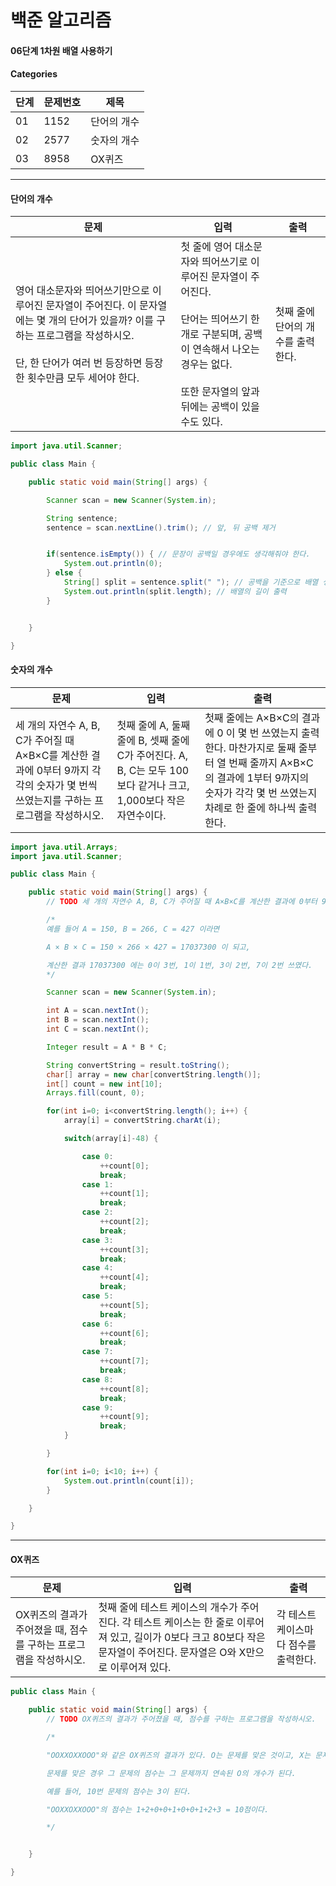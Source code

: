 # 백준 알고리즘

#### 06단계 1차원 배열 사용하기

#### Categories

|<center>단계</center>|<center>문제번호</center>|<center>제목</center>|
|---|---|---|
|01|1152|단어의 개수|
|02|2577|숫자의 개수|
|03|8958|OX퀴즈|

<hr>

#### 단어의 개수

|<center>문제</center>|<center>입력</center>|<center>출력</center>|
|---|---|---|
|영어 대소문자와 띄어쓰기만으로 이루어진 문자열이 주어진다. 이 문자열에는 몇 개의 단어가 있을까? 이를 구하는 프로그램을 작성하시오. <br><br> 단, 한 단어가 여러 번 등장하면 등장한 횟수만큼 모두 세어야 한다.|첫 줄에 영어 대소문자와 띄어쓰기로 이루어진 문자열이 주어진다. <br><br> 단어는 띄어쓰기 한 개로 구분되며, 공백이 연속해서 나오는 경우는 없다. <br><br> 또한 문자열의 앞과 뒤에는 공백이 있을 수도 있다.|첫째 줄에 단어의 개수를 출력한다.|

```java
import java.util.Scanner;

public class Main {

	public static void main(String[] args) {

		Scanner scan = new Scanner(System.in);

		String sentence;
		sentence = scan.nextLine().trim(); // 앞, 뒤 공백 제거


		if(sentence.isEmpty()) { // 문장이 공백일 경우에도 생각해줘야 한다.
			System.out.println(0);
		} else {
			String[] split = sentence.split(" "); // 공백을 기준으로 배열 생성
			System.out.println(split.length); // 배열의 길이 출력
		}


	}

}
```

#### 숫자의 개수

|<center>문제</center>|<center>입력</center>|<center>출력</center>|
|---|---|---|
|세 개의 자연수 A, B, C가 주어질 때 A×B×C를 계산한 결과에 0부터 9까지 각각의 숫자가 몇 번씩 쓰였는지를 구하는 프로그램을 작성하시오.|첫째 줄에 A, 둘째 줄에 B, 셋째 줄에 C가 주어진다. A, B, C는 모두 100보다 같거나 크고, 1,000보다 작은 자연수이다.|첫째 줄에는 A×B×C의 결과에 0 이 몇 번 쓰였는지 출력한다. 마찬가지로 둘째 줄부터 열 번째 줄까지 A×B×C의 결과에 1부터 9까지의 숫자가 각각 몇 번 쓰였는지 차례로 한 줄에 하나씩 출력한다.|

```java
import java.util.Arrays;
import java.util.Scanner;

public class Main {

	public static void main(String[] args) {
		// TODO 세 개의 자연수 A, B, C가 주어질 때 A×B×C를 계산한 결과에 0부터 9까지 각각의 숫자가 몇 번씩 쓰였는지를 구하는 프로그램을 작성하시오.

		/*
		예를 들어 A = 150, B = 266, C = 427 이라면

		A × B × C = 150 × 266 × 427 = 17037300 이 되고,

		계산한 결과 17037300 에는 0이 3번, 1이 1번, 3이 2번, 7이 2번 쓰였다.
		*/

		Scanner scan = new Scanner(System.in);

		int A = scan.nextInt();
		int B = scan.nextInt();
		int C = scan.nextInt();

		Integer result = A * B * C;

		String convertString = result.toString();
		char[] array = new char[convertString.length()];
		int[] count = new int[10];
		Arrays.fill(count, 0);

		for(int i=0; i<convertString.length(); i++) {
			array[i] = convertString.charAt(i);

			switch(array[i]-48) {

				case 0:
					++count[0];
					break;
				case 1:
					++count[1];
					break;
				case 2:
					++count[2];
					break;
				case 3:
					++count[3];
					break;
				case 4:
					++count[4];
					break;
				case 5:
					++count[5];
					break;
				case 6:
					++count[6];
					break;
				case 7:
					++count[7];
					break;
				case 8:
					++count[8];
					break;
				case 9:
					++count[9];
					break;
			}

		}

		for(int i=0; i<10; i++) {
			System.out.println(count[i]);
		}

	}

}
```

<hr>

#### OX퀴즈

|<center>문제</center>|<center>입력</center>|<center>출력</center>|
|---|---|---|
|OX퀴즈의 결과가 주어졌을 때, 점수를 구하는 프로그램을 작성하시오.|첫째 줄에 테스트 케이스의 개수가 주어진다. 각 테스트 케이스는 한 줄로 이루어져 있고, 길이가 0보다 크고 80보다 작은 문자열이 주어진다. 문자열은 O와 X만으로 이루어져 있다.|각 테스트 케이스마다 점수를 출력한다.|

```java
public class Main {

	public static void main(String[] args) {
		// TODO OX퀴즈의 결과가 주어졌을 때, 점수를 구하는 프로그램을 작성하시오.

		/*

		"OOXXOXXOOO"와 같은 OX퀴즈의 결과가 있다. O는 문제를 맞은 것이고, X는 문제를 틀린 것이다.

		문제를 맞은 경우 그 문제의 점수는 그 문제까지 연속된 O의 개수가 된다.

		예를 들어, 10번 문제의 점수는 3이 된다.

		"OOXXOXXOOO"의 점수는 1+2+0+0+1+0+0+1+2+3 = 10점이다.

		*/


	}

}

```
